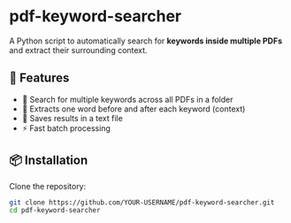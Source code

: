 # pdf-keyword-searcher
A Python script to automatically search for **keywords inside multiple PDFs** and extract their surrounding context.


## 🚀 Features
- 🔎 Search for multiple keywords across all PDFs in a folder
- 📄 Extracts one word before and after each keyword (context)
- 📝 Saves results in a text file
- ⚡ Fast batch processing

## 📦 Installation
Clone the repository:
```bash
git clone https://github.com/YOUR-USERNAME/pdf-keyword-searcher.git
cd pdf-keyword-searcher
